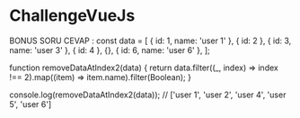 # ChallengeVueJs
BONUS SORU CEVAP :
const data = [
  { id: 1, name: 'user 1' },
  { id: 2 },
  { id: 3, name: 'user 3' },
  { id: 4 },
  {},
  { id: 6, name: 'user 6' },
];

function removeDataAtIndex2(data) {
  return data.filter((_, index) => index !== 2).map((item) => item.name).filter(Boolean);
}

console.log(removeDataAtIndex2(data)); // ['user 1', 'user 2', 'user 4', 'user 5', 'user 6']

